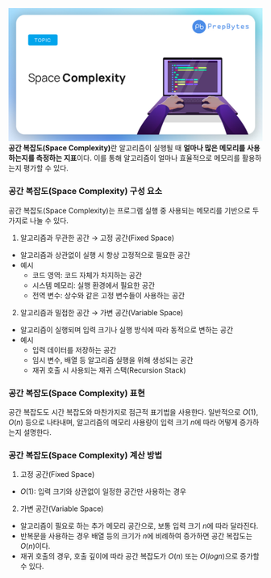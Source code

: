 ![공간 복잡도 배경 이미지](/assets/images/space-complexity.jpg)
<strong>공간 복잡도(Space Complexity)</strong>란 알고리즘이 실행될 때 **얼마나 많은 메모리를 사용하는지를 측정하는 지표**이다. 이를 통해 알고리즘이 얼마나 효율적으로 메모리를 활용하는지 평가할 수 있다.

### 공간 복잡도(Space Complexity) 구성 요소

공간 복잡도(Space Complexity)는 프로그램 실행 중 사용되는 메모리를 기반으로 두 가지로 나눌 수 있다.

1. 알고리즘과 무관한 공간 → 고정 공간(Fixed Space)

- 알고리즘과 상관없이 실행 시 항상 고정적으로 필요한 공간
- 예시
  - 코드 영역: 코드 자체가 차지하는 공간
  - 시스템 메모리: 실행 환경에서 필요한 공간
  - 전역 변수: 상수와 같은 고정 변수들이 사용하는 공간

2. 알고리즘과 밀접한 공간 → 가변 공간(Variable Space)

- 알고리즘이 실행되며 입력 크기나 실행 방식에 따라 동적으로 변하는 공간
- 예시
  - 입력 데이터를 저장하는 공간
  - 임시 변수, 배열 등 알고리즘 실행을 위해 생성되는 공간
  - 재귀 호출 시 사용되는 재귀 스택(Recursion Stack)

### 공간 복잡도(Space Complexity) 표현

공간 복잡도도 시간 복잡도와 마찬가지로 점근적 표기법을 사용한다. 일반적으로 $O(1)$, $O(n)$ 등으로 나타내며, 알고리즘의 메모리 사용량이 입력 크기 $n$에 따라 어떻게 증가하는지 설명한다.

### 공간 복잡도(Space Complexity) 계산 방법

1. 고정 공간(Fixed Space)

- $O(1)$: 입력 크기와 상관없이 일정한 공간만 사용하는 경우

2. 가변 공간(Variable Space)

- 알고리즘이 필요로 하는 추가 메모리 공간으로, 보통 입력 크기 $n$에 따라 달라진다.
- 반복문을 사용하는 경우 배열 등의 크기가 $n$에 비례하여 증가하면 공간 복잡도는 $O(n)$이다.
- 재귀 호출의 경우, 호출 깊이에 따라 공간 복잡도가 $O(n)$ 또는 $O(log n)$으로 증가할 수 있다.

<!-- ### 시간 복잡도(Time Complexity) 표현 방법

시간 복잡도는 주로 점근적 표기법을 사용하여 나타내며, 다음 3가지로 구분된다.

1. 오메가 표기법(_Big-Ω Notation_): 최상의 경우

   - 알고리즘이 가장 효율적으로 작동할 때의 복잡도를 나타낸다.

2. 세타 표기법(_Big-Θ Notation_): 평균의 경우

   - 알고리즘의 평균적인 성능을 나타낸다.

3. 빅오 표기법(_Big-O Notation_): 최악의 경우
   - 알고리즘이 가장 비효율적으로 작동할 때의 복잡도를 나타내며, 주로 사용된다.
   - 최악의 상황을 기준으로 성능을 예측하여 안정적인 알고리즘 선택에 도움을 준다.

### 시간 복잡도(Time Complexity)를 평가하는 이유

시간 복잡도(Time Complexity)를 분석하는 것은 알고리즘의 성능을 비교하고, 더 큰 입력에서도 효율적으로 작동할 수 있는지를 판단하기 위함이다. 이를 통해 최적의 알고리즘을 선택하여 프로그램의 성능을 극대화할 수 있다.

## Big-O Notation

![Big-O 표기법 차트](/assets/images/big-o_notation_chart.png)

빅오(Big-O) 표기법은 입력 크기 N에 따라 알고리즘의 성능을 나타내는 방법으로, 가장 느린 실행 시간의 상한선을 제공한다. 알고리즘의 실행 시간이 입력 크기에 따라 얼마나 빨리 증가하는지 설명한다.

### 대표적인 Big-O 표기법 종류

- $O(1)$: 상수 시간 (입력 크기에 상관없이 일정한 실행 시간)
- $O(logn)$: 로그 시간 (입력이 증가해도 비교적 느리게 증가)
- $O(n)$: 선형 시간 (입력 크기에 비례)
- $O(nlogn)$: 선형 로그 시간 (일반적인 효율적인 정렬 알고리즘)
- $O(n^{2})$: 이차 시간 (N \* N 시간)
- $O(2^{n})$: 지수 시간 (입력이 증가할수록 실행 시간이 매우 빠르게 증가)
- $O(n!)$: 팩토리얼 시간 (모든 경우의 수를 계산) -->
